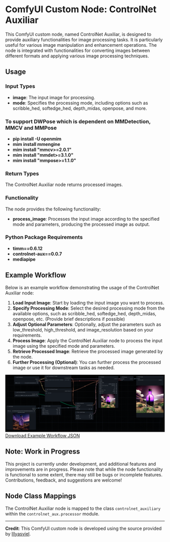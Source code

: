 # ComfyUI Custom Node: ControlNet Auxiliar

This ComfyUI custom node, named ControlNet Auxiliar, is designed to provide auxiliary functionalities for image processing tasks. It is particularly useful for various image manipulation and enhancement operations. The node is integrated with functionalities for converting images between different formats and applying various image processing techniques.

## Usage

### Input Types

- **image**: The input image for processing.
- **mode**: Specifies the processing mode, including options such as scribble_hed, softedge_hed, depth_midas, openpose, and more.

### To support **DWPose** which is dependent on **MMDetection**, **MMCV** and **MMPose**
- **pip install -U openmim**
- **mim install mmengine**
- **mim install "mmcv>=2.0.1"**
- **mim install "mmdet>=3.1.0"**
- **mim install "mmpose>=1.1.0"**

### Return Types

The ControlNet Auxiliar node returns processed images.

### Functionality

The node provides the following functionality:

- **process_image**: Processes the input image according to the specified mode and parameters, producing the processed image as output.

### Python Package Requirements

- **timm==0.6.12**
- **controlnet-aux==0.0.7**
- **mediapipe**

## Example Workflow

Below is an example workflow demonstrating the usage of the ControlNet Auxiliar node:

1. **Load Input Image**: Start by loading the input image you want to process.
2. **Specify Processing Mode**: Select the desired processing mode from the available options, such as scribble_hed, softedge_hed, depth_midas, openpose, etc. (Provide brief descriptions if possible)
3. **Adjust Optional Parameters**: Optionally, adjust the parameters such as low_threshold, high_threshold, and image_resolution based on your requirements.
4. **Process Image**: Apply the ControlNet Auxiliar node to process the input image using the specified mode and parameters.
5. **Retrieve Processed Image**: Retrieve the processed image generated by the node.
6. **Further Processing (Optional)**: You can further process the processed image or use it for downstream tasks as needed.

![Example Workflow](/workflows/example.png) [Download Example Workflow JSON](/workflows/example.json)

## Note: Work in Progress

This project is currently under development, and additional features and improvements are in progress. Please note that while the node functionality is functional to some extent, there may still be bugs or incomplete features. Contributions, feedback, and suggestions are welcome!

## Node Class Mappings

The ControlNet Auxiliar node is mapped to the class `controlnet_auxiliary` within the `controlnet_aux.processor` module.

---

**Credit**: This ComfyUI custom node is developed using the source provided by [lllyasviel](https://github.com/lllyasviel).
